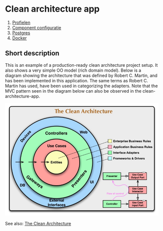 # Clean architecture app

1. [Profielen](docs/profielen.md)
2. [Component configuratie](docs/component-configuratie.md)
3. [Postgres](docs/postgres.md)
4. [Docker](docs/docker.md)

## Short description

This is an example of a production-ready clean architecture project setup.
It also shows a very simple OO model (rich domain model).
Below is a diagram showing the architecture that was defined by Robert C. Martin, and has been implemented in this
application.
The same terms as Robert C. Martin has used, have been used in categorizing the adapters.
Note that the MVC pattern seen in the diagram below can also be observed in the clean-architecture-app.

![Clean architecture](docs/img/CleanArchitecture.jpg)

See also: [The Clean Architecture](https://blog.cleancoder.com/uncle-bob/2012/08/13/the-clean-architecture.html)

